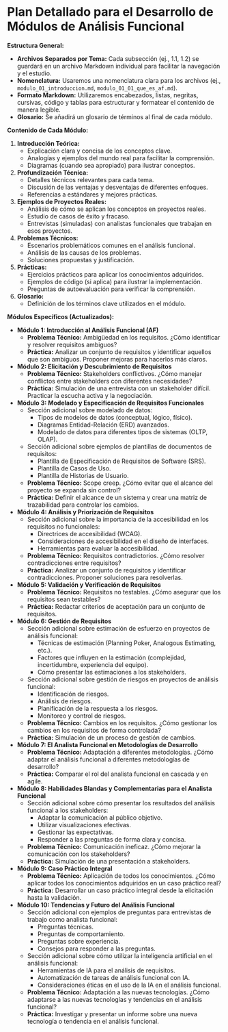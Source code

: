 # Plan Detallado para el Desarrollo de Módulos de Análisis Funcional

**Estructura General:**

*   **Archivos Separados por Tema:** Cada subsección (ej., 1.1, 1.2) se guardará en un archivo Markdown individual para facilitar la navegación y el estudio.
*   **Nomenclatura:** Usaremos una nomenclatura clara para los archivos (ej., `modulo_01_introduccion.md`, `modulo_01_01_que_es_af.md`).
*   **Formato Markdown:** Utilizaremos encabezados, listas, negritas, cursivas, código y tablas para estructurar y formatear el contenido de manera legible.
*   **Glosario:** Se añadirá un glosario de términos al final de cada módulo.

**Contenido de Cada Módulo:**

1.  **Introducción Teórica:**
    *   Explicación clara y concisa de los conceptos clave.
    *   Analogías y ejemplos del mundo real para facilitar la comprensión.
    *   Diagramas (cuando sea apropiado) para ilustrar conceptos.
2.  **Profundización Técnica:**
    *   Detalles técnicos relevantes para cada tema.
    *   Discusión de las ventajas y desventajas de diferentes enfoques.
    *   Referencias a estándares y mejores prácticas.
3.  **Ejemplos de Proyectos Reales:**
    *   Análisis de cómo se aplican los conceptos en proyectos reales.
    *   Estudio de casos de éxito y fracaso.
    *   Entrevistas (simuladas) con analistas funcionales que trabajan en esos proyectos.
4.  **Problemas Técnicos:**
    *   Escenarios problemáticos comunes en el análisis funcional.
    *   Análisis de las causas de los problemas.
    *   Soluciones propuestas y justificación.
5.  **Prácticas:**
    *   Ejercicios prácticos para aplicar los conocimientos adquiridos.
    *   Ejemplos de código (si aplica) para ilustrar la implementación.
    *   Preguntas de autoevaluación para verificar la comprensión.
6.  **Glosario:**
    *   Definición de los términos clave utilizados en el módulo.

**Módulos Específicos (Actualizados):**

*   **Módulo 1: Introducción al Análisis Funcional (AF)**
    *   **Problema Técnico:** Ambigüedad en los requisitos. ¿Cómo identificar y resolver requisitos ambiguos?
    *   **Práctica:** Analizar un conjunto de requisitos y identificar aquellos que son ambiguos. Proponer mejoras para hacerlos más claros.
*   **Módulo 2: Elicitación y Descubrimiento de Requisitos**
    *   **Problema Técnico:** Stakeholders conflictivos. ¿Cómo manejar conflictos entre stakeholders con diferentes necesidades?
    *   **Práctica:** Simulación de una entrevista con un stakeholder difícil. Practicar la escucha activa y la negociación.
*   **Módulo 3: Modelado y Especificación de Requisitos Funcionales**
    *   Sección adicional sobre modelado de datos:
        *   Tipos de modelos de datos (conceptual, lógico, físico).
        *   Diagramas Entidad-Relación (ERD) avanzados.
        *   Modelado de datos para diferentes tipos de sistemas (OLTP, OLAP).
    *   Sección adicional sobre ejemplos de plantillas de documentos de requisitos:
        *   Plantilla de Especificación de Requisitos de Software (SRS).
        *   Plantilla de Casos de Uso.
        *   Plantilla de Historias de Usuario.
    *   **Problema Técnico:** Scope creep. ¿Cómo evitar que el alcance del proyecto se expanda sin control?
    *   **Práctica:** Definir el alcance de un sistema y crear una matriz de trazabilidad para controlar los cambios.
*   **Módulo 4: Análisis y Priorización de Requisitos**
    *   Sección adicional sobre la importancia de la accesibilidad en los requisitos no funcionales:
        *   Directrices de accesibilidad (WCAG).
        *   Consideraciones de accesibilidad en el diseño de interfaces.
        *   Herramientas para evaluar la accesibilidad.
    *   **Problema Técnico:** Requisitos contradictorios. ¿Cómo resolver contradicciones entre requisitos?
    *   **Práctica:** Analizar un conjunto de requisitos y identificar contradicciones. Proponer soluciones para resolverlas.
*   **Módulo 5: Validación y Verificación de Requisitos**
    *   **Problema Técnico:** Requisitos no testables. ¿Cómo asegurar que los requisitos sean testables?
    *   **Práctica:** Redactar criterios de aceptación para un conjunto de requisitos.
*   **Módulo 6: Gestión de Requisitos**
    *   Sección adicional sobre estimación de esfuerzo en proyectos de análisis funcional:
        *   Técnicas de estimación (Planning Poker, Analogous Estimating, etc.).
        *   Factores que influyen en la estimación (complejidad, incertidumbre, experiencia del equipo).
        *   Cómo presentar las estimaciones a los stakeholders.
    *   Sección adicional sobre gestión de riesgos en proyectos de análisis funcional:
        *   Identificación de riesgos.
        *   Análisis de riesgos.
        *   Planificación de la respuesta a los riesgos.
        *   Monitoreo y control de riesgos.
    *   **Problema Técnico:** Cambios en los requisitos. ¿Cómo gestionar los cambios en los requisitos de forma controlada?
    *   **Práctica:** Simulación de un proceso de gestión de cambios.
*   **Módulo 7: El Analista Funcional en Metodologías de Desarrollo**
    *   **Problema Técnico:** Adaptación a diferentes metodologías. ¿Cómo adaptar el análisis funcional a diferentes metodologías de desarrollo?
    *   **Práctica:** Comparar el rol del analista funcional en cascada y en agile.
*   **Módulo 8: Habilidades Blandas y Complementarias para el Analista Funcional**
    *   Sección adicional sobre cómo presentar los resultados del análisis funcional a los stakeholders:
        *   Adaptar la comunicación al público objetivo.
        *   Utilizar visualizaciones efectivas.
        *   Gestionar las expectativas.
        *   Responder a las preguntas de forma clara y concisa.
    *   **Problema Técnico:** Comunicación ineficaz. ¿Cómo mejorar la comunicación con los stakeholders?
    *   **Práctica:** Simulación de una presentación a stakeholders.
*   **Módulo 9: Caso Práctico Integral**
    *   **Problema Técnico:** Aplicación de todos los conocimientos. ¿Cómo aplicar todos los conocimientos adquiridos en un caso práctico real?
    *   **Práctica:** Desarrollar un caso práctico integral desde la elicitación hasta la validación.
*   **Módulo 10: Tendencias y Futuro del Análisis Funcional**
    *   Sección adicional con ejemplos de preguntas para entrevistas de trabajo como analista funcional:
        *   Preguntas técnicas.
        *   Preguntas de comportamiento.
        *   Preguntas sobre experiencia.
        *   Consejos para responder a las preguntas.
    *   Sección adicional sobre cómo utilizar la inteligencia artificial en el análisis funcional:
        *   Herramientas de IA para el análisis de requisitos.
        *   Automatización de tareas de análisis funcional con IA.
        *   Consideraciones éticas en el uso de la IA en el análisis funcional.
    *   **Problema Técnico:** Adaptación a las nuevas tecnologías. ¿Cómo adaptarse a las nuevas tecnologías y tendencias en el análisis funcional?
    *   **Práctica:** Investigar y presentar un informe sobre una nueva tecnología o tendencia en el análisis funcional.